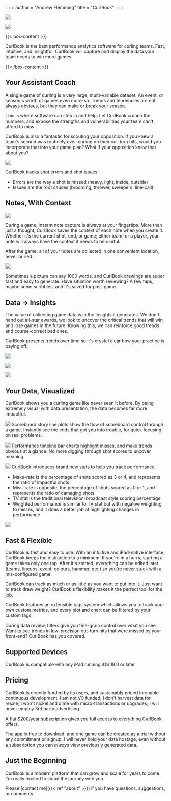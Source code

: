 +++
author = "Andrew Flemming"
title = "CurlBook"
+++


![](/images/curlbook-sample-1.png)

 
[![](/images/app-store-badge.svg#center)](https://apps.apple.com/ca/app/curlbook/id1467122937) 


{{< box-content >}}

CurlBook is the best performance analytics software for curling teams. Fast, intuitive, and insightful, CurlBook will capture and display the data your team needs to win more games.

{{< /box-content >}}

## Your Assistant Coach

A single game of curling is a very large, multi-variable dataset. An event, or season's worth of games even more-so. Trends and tendencies are not always obvious, but they can make or break your season.

This is where software can step in and help. Let CurlBook crunch the numbers, and expose the strengths and vulnerabilities your team can't afford to miss.

CurlBook is also a fantastic for scouting your opposition. If you knew a team's second was routinely over-curling on their out-turn hits, would you incorporate that into your game plan? What if your opposition knew that about you?

![](/images/error-analysis.png)

CurlBook tracks shot errors and shot issues:
- Errors are the way a shot is missed (heavy, light, inside, outside)
- Issues are the root causes (brooming, thrower, sweepers, line-call)

## Notes, With Context

![](/images/note-capture-blank.png)

During a game, instant note capture is always at your fingertips. More than just a thought, CurlBook saves the context of each note when you create it. Whether it's the current shot, end, or game; either team; or a player, your note will always have the context it needs to be useful.

After the game, all of your notes are collected in one convenient location, never buried.

![](/images/curlbook-screenshot-drawing.png)

Sometimes a picture can say 1000 words, and CurlBook drawings are super fast and easy to generate. Have situation worth reviewing? A few taps, maybe some scribbles, and it's saved for post-game.


## Data → Insights

The value of collecting game data is in the insights it generates. We don't hand out all-star awards, we look to uncover the critical trends that will win and lose games in the future. Knowing this, we can reinforce good trends and course-correct bad ones.

CurlBook presents trends over time so it's crystal clear how your practice is paying off.

![](/images/miss-rate-trend.png)

![](/images/win-loss-hammers.png)

![](/images/hammer-defence-trends.png)

## Your Data, Visualized

CurlBook shows you a curling game like never seen it before. By being extremely visual with data presentation, the data becomes far more impactful.

![](/images/scoreboard-story.png)
Scoreboard story line plots show the flow of scoreboard control through a game. Instantly see the ends that got you into trouble, for quick focusing on real problems.

![](/images/player-performance.png)
Performance timeline bar charts highlight misses, and make trends obvious at a glance. No more digging through shot scores to uncover meaning

![](/images/key-stats-breakdown.png)
CurlBook introduces brand new stats to help you track performance.
- Make-rate is the percentage of shots scored as 3 or 4, and represents the ratio of impactful shots. 
- Miss-rate is opposite, the percentage of shots scored as 0 or 1, and represents the ratio of damaging shots
- TV stat is the traditional television-broadcast style scoring percentage
- Weighted performance is similar to TV stat but with negative weighting to misses, and it does a better job at highlighting changes in performance

![](/images/shot-result-distribution.png)

## Fast & Flexible

CurlBook is fast and easy to use. With an intuitive and iPad-native interface, CurlBook keeps the distraction to a minimum. If you're in a hurry, starting a game takes only one tap. After it's started, everything can be edited later (teams, lineups, event, colours, hammer, etc.) so you're never stuck with a mis-configured game.

CurlBook can track as much or as little as you want to put into it. Just want to track draw weight? CurlBook's flexibility makes it the perfect tool for the job.

CurlBook features an extensible tags system which allows you to track your own custom metrics, and every plot and chart can be filtered by your custom tags.

During data review, filters give you fine-grain control over what you see. Want to see trends in low-precision out-turn hits that were missed by your front-end? CurlBook has you covered.

## Supported Devices

CurlBook is compatible with any iPad running iOS 18.0 or later

## Pricing

CurlBook is directly funded by its users, and sustainably priced to enable continuous development. I am not VC funded; I don't harvest data for resale; I won't nickel and dime with micro-transactions or upgrades; I will never employ 3rd party advertising. 

A flat $200/year subscription gives you full access to everything CurlBook offers.

The app is free to download, and one game can be created as a trial without any commitment or signup. I will never hold your data hostage; even without a subscription you can *always* view previously generated data.

## Just the Beginning

CurlBook is a modern platform that can grow and scale for years to come. I'm really excited to share the journey with you.

Please [contact me]({{< ref "about" >}}) if you have questions, suggestions, or comments.

